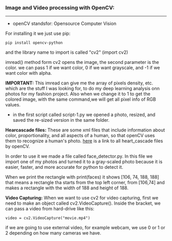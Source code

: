 ### Image and Video processing with OpenCV:
---

- openCV standsfor: Opensource Computer Vision

For installing it we just use pip:
```
pip install opencv-python
```

and the library name to import is called "cv2" (import cv2)

imread() method form cv2 opens the image, the second parameter is the color. we can pass 1 if we want color, 0 if we want grayscale, and -1 if we want color with alpha.

__IMPORTANT:__ This imread can give me the array of pixels density, etc. which are the stuff I was looking for, to do my deep learning analysis onn photos for my fashion project. Also when we change it to 1 to get the colored image, with the same command,we will get all pixel info of RGB values.

- in the first script called script-1.py we opened a photo, resized, and saved the re-sized version in the same folder.

__Hearcascade files:__ These are some xml files that include information about color, proportionality, and all aspects of a human, so that openCV uses them to recognize a human's photo. 
[here](https://github.com/opencv/opencv/tree/master/data/haarcascades) is a link to all heart_cascade files by openCV.

In order to use it we made a file called face_detector.py. 
In this file we import one of my photos and turned it to a gray-scaled photo because it is easier, faster, and more accurate for python to detect it.

When we print the rectangle with print(faces) it shows [106,  74, 188, 188] that means a rectangle tha starts from the top left corner, from [106,74] and makes a rectangle with the width of 188 and height of 188.

__Video Capturing:__ When we want to use cv2 for video capturing, first we need to make an object called cv2.VideoCapture(). Inside the bracket, we can pass a video from hard-drive like this:
```
video = cv2.VideoCapture("movie.mp4")
```

if we are going to use external video, for example webcam, we use 0 or 1 or 2 depending on how many cameras we have.